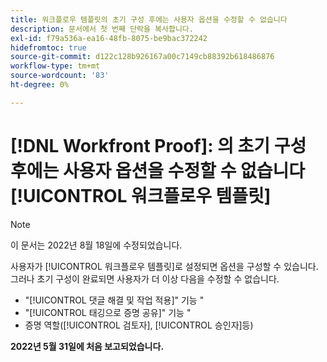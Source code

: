```yaml
---
title: 워크플로우 템플릿의 초기 구성 후에는 사용자 옵션을 수정할 수 없습니다
description: 문서에서 첫 번째 단락을 복사합니다.
exl-id: f79a536a-ea16-48fb-8075-be9bac372242
hidefromtoc: true
source-git-commit: d122c128b926167a00c7149cb88392b618486876
workflow-type: tm+mt
source-wordcount: '83'
ht-degree: 0%

---
```


# [!DNL Workfront Proof]: 의 초기 구성 후에는 사용자 옵션을 수정할 수 없습니다 [!UICONTROL 워크플로우 템플릿]

>[!NOTE]
>
>이 문서는 2022년 8월 18일에 수정되었습니다.

사용자가 [!UICONTROL 워크플로우 템플릿]로 설정되면 옵션을 구성할 수 있습니다. 그러나 초기 구성이 완료되면 사용자가 더 이상 다음을 수정할 수 없습니다.

* &quot;[!UICONTROL 댓글 해결 및 작업 적용]&quot; 기능 &quot;
* &quot;[!UICONTROL 태깅으로 증명 공유]&quot; 기능 &quot;
* 증명 역할([!UICONTROL 검토자], [!UICONTROL 승인자]등)

**2022년 5월 31일에 처음 보고되었습니다.**
